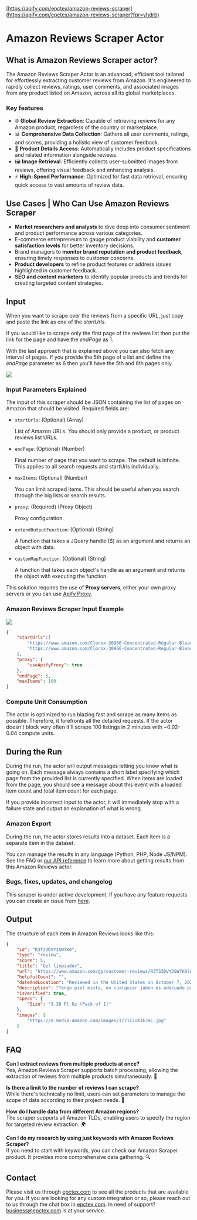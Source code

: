 [https://apify.com/epctex/amazon-reviews-scraper](https://apify.com/epctex/amazon-reviews-scraper?fpr=yhdrb)

# Amazon Reviews Scraper Actor

## What is Amazon Reviews Scraper actor?
The Amazon Reviews Scraper Actor is an advanced, efficient tool tailored for effortlessly extracting customer reviews from Amazon. It's engineered to rapidly collect reviews, ratings, user comments, and associated images from any product listed on Amazon, across all its global marketplaces.

###  Key features
- 🌐 **Global Review Extraction**: Capable of retrieving reviews for any Amazon product, regardless of the country or marketplace.
- 📊 **Comprehensive Data Collection**: Gathers all user comments, ratings, and scores, providing a holistic view of customer feedback.
- 📝 **Product Details Access**: Automatically includes product specifications and related information alongside reviews.
- 🖼️ **Image Retrieval**: Efficiently collects user-submitted images from reviews, offering visual feedback and enhancing analysis.
- ⚡ **High-Speed Performance**: Optimized for fast data retrieval, ensuring quick access to vast amounts of review data.

## Use Cases | Who Can Use Amazon Reviews Scraper
- **Market researchers and analysts** to dive deep into consumer sentiment and product performance across various categories.
- E-commerce entrepreneurs to gauge product viability and **customer satisfaction levels** for better inventory decisions.
- Brand managers to **monitor brand reputation and product feedback**, ensuring timely responses to customer concerns.
- **Product developers** to refine product features or address issues highlighted in customer feedback.
- **SEO and content marketers** to identify popular products and trends for creating targeted content strategies.

## Input
When you want to scrape over the reviews from a specific URL, just copy and paste the link as one of the *startUrls*.

If you would like to scrape only the first page of the reviews list then put the link for the page and have the *endPage* as 1.

With the last approach that is explained above you can also fetch any interval of pages. If you provide the 5th page of a list and define the *endPage* parameter as 6 then you'll have the 5th and 6th pages only.

![](https://cdn.epctex.com/actors/amazon-reviews/1.png)

### Input Parameters Explained
The input of this scraper should be JSON containing the list of pages on Amazon that should be visited. Required fields are:

- `startUrls`: (Optional) (Array)

	List of Amazon URLs. You should only provide a product, or product reviews list URLs.
- `endPage`: (Optional) (Number)

	Final number of page that you want to scrape. The default is Infinite. This applies to all search requests and startUrls individually.
- `maxItems`: (Optional) (Number)

	You can limit scraped items. This should be useful when you search through the big lists or search results.
- `proxy`: (Required) (Proxy Object)

	Proxy configuration.
- `extendOutputFunction`: (Optional) (String)

	A function that takes a JQuery handle ($) as an argument and returns an object with data.
- `customMapFunction`: (Optional) (String)

	A function that takes each object's handle as an argument and returns the object with executing the function.

This solution requires the use of **Proxy servers**, either your own proxy servers or you can use [Apify Proxy](https://www.apify.com/docs/proxy).

### Amazon Reviews Scraper Input Example
![](https://cdn.epctex.com/actors/amazon-reviews/2.png)

```json
{
    "startUrls":[
        "https://www.amazon.com/Clorox-30966-Concentrated-Regular-Bleach/dp/B07HXTYS1W/ref=sr_1_3?crid=ZT0PLQMYO4WP&keywords=clorox&qid=1702901115&sprefix=cl%2Caps%2C278&sr=8-3",
        "https://www.amazon.com/Clorox-30966-Concentrated-Regular-Bleach/product-reviews/B07HXTYS1W/ref=cm_cr_dp_d_show_all_btm?ie=UTF8&reviewerType=all_reviews"
    ],
    "proxy": {
        "useApifyProxy": true
    },
    "endPage": 5,
    "maxItems": 100
}
```

### Compute Unit Consumption
The actor is optimized to run blazing fast and scrape as many items as possible. Therefore, it forefronts all the detailed requests. If the actor doesn't block very often it'll scrape 100 listings in 2 minutes with ~0.02-0.04 compute units.

## During the Run
During the run, the actor will output messages letting you know what is going on. Each message always contains a short label specifying which page from the provided list is currently specified. When items are loaded from the page, you should see a message about this event with a loaded item count and total item count for each page.

If you provide incorrect input to the actor, it will immediately stop with a failure state and output an explanation of what is wrong.

### Amazon Export
During the run, the actor stores results into a dataset. Each item is a separate item in the dataset.

You can manage the results in any language (Python, PHP, Node JS/NPM). See the FAQ or <a href="https://www.apify.com/docs/api" target="blank">our API reference</a> to learn more about getting results from this Amazon Reviews actor.


### Bugs, fixes, updates, and changelog
This scraper is under active development. If you have any feature requests you can create an issue from [here](https://github.com/epctex/amazon-reviews-scraper/issues).

## Output
The structure of each item in Amazon Reviews looks like this:

```json
{
	"id": "R3T33DVY3SW7K0",
	"type": "review",
	"score": 5,
	"title": "Gel limpiador",
	"url": "https://www.amazon.com/gp/customer-reviews/R3T33DVY3SW7K0?ASIN=B0060OMXUA",
	"helpfulCount": "",
	"dateAndLocation": "Reviewed in the United States on October 7, 2023",
	"description": "Tengo piel mixta, no cualquier jabón es adecuado para mi piel. Sin duda alguna es el mejor.",
	"isVerified": true,
	"specs": {
		"Size": "3.38 Fl Oz (Pack of 1)"
	},
	"images": [
		"https://m.media-amazon.com/images/I/71I2uKJEJeL.jpg"
	]
}
```

## FAQ
**Can I extract reviews from multiple products at once?**<br/>
Yes, Amazon Reviews Scraper supports batch processing, allowing the extraction of reviews from multiple products simultaneously. 🔄

**Is there a limit to the number of reviews I can scrape?**<br/>
While there's technically no limit, users can set parameters to manage the scope of data according to their project needs.  📏

**How do I handle data from different Amazon regions?**<br/>
The scraper supports all Amazon TLDs, enabling users to specify the region for targeted review extraction. 🌍

**Can I do my research by using just keywords with Amazon Reviews Scraper?**<br/>
If you need to start with keywords, you can check our Amazon Scraper product. It provides more comprehensive data gathering. 🔍

## Contact
Please visit us through [epctex.com](https://epctex.com) to see all the products that are available for you. If you are looking for any custom integration or so, please reach out to us through the chat box in [epctex.com](https://epctex.com). In need of support? [business@epctex.com](mailto:business@epctex.com) is at your service.
